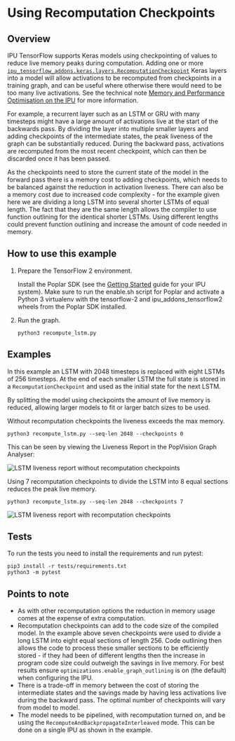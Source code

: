 <!-- Copyright (c) 2022 Graphcore Ltd. All rights reserved. -->
# Using Recomputation Checkpoints

## Overview

IPU TensorFlow supports Keras models using checkpointing of values to reduce live memory peaks during computation.
Adding one or more [`ipu_tensorflow_addons.keras.layers.RecomputationCheckpoint`](https://docs.graphcore.ai/projects/tensorflow-user-guide/en/3.1.0/ipu_tensorflow_addons/api.html#ipu_tensorflow_addons.keras.layers.RecomputationCheckpoint) Keras layers into a model will allow activations to be recomputed
from checkpoints in a training graph, and can be useful where otherwise there would need to be too many live activations. See the technical note [Memory and Performance Optimisation on the IPU](https://docs.graphcore.ai/projects/memory-performance-optimisation/en/3.1.0/common-memory-optimisations.html#recomputation-checkpoints) for more information.

For example, a recurrent layer such as an LSTM or GRU with many timesteps might have a large amount of activations live
at the start of the backwards pass. By dividing the layer into multiple smaller layers and adding checkpoints of the intermediate
states, the peak liveness of the graph can be substantially reduced. During the backward pass, activations are recomputed from the most recent
checkpoint, which can then be discarded once it has been passed.

As the checkpoints need to store the current state of the model in the forward pass there is a memory cost to adding checkpoints, which needs
to be balanced against the reduction in activation liveness. There can also be a memory cost due to increased code complexity -
for the example given here we are dividing a long LSTM into several shorter LSTMs of equal length. The fact that they are the same length allows the
compiler to use function outlining for the identical shorter LSTMs. Using different lengths could prevent function outlining
and increase the amount of code needed in memory.

## How to use this example

1) Prepare the TensorFlow 2 environment.

   Install the Poplar SDK (see the [Getting Started](https://docs.graphcore.ai/en/latest/getting-started.html) guide for your IPU system). Make sure to run the enable.sh script for Poplar and activate a Python 3 virtualenv with the tensorflow-2 and ipu_addons_tensorflow2 wheels from the Poplar SDK installed.

2) Run the graph.

    `python3 recompute_lstm.py`


## Examples

In this example an LSTM with 2048 timesteps is replaced with eight LSTMs of 256 timesteps. At the
end of each smaller LSTM the full state is stored in a ``RecomputationCheckpoint`` and used as the initial
state for the next LSTM.

By splitting the model using checkpoints the amount of live memory is reduced, allowing larger models to fit or larger
batch sizes to be used.

Without recomputation checkpoints the liveness exceeds the max memory.

```
python3 recompute_lstm.py --seq-len 2048 --checkpoints 0
```

This can be seen by viewing the Liveness Report in the PopVision Graph Analyser:

![LSTM liveness report without recomputation checkpoints](static/LSTM_no_checkpoints.png)


Using 7 recomputation checkpoints to divide the LSTM into 8 equal sections reduces the peak live memory.

```
python3 recompute_lstm.py --seq-len 2048 --checkpoints 7
```

![LSTM liveness report with recomputation checkpoints](static/LSTM_7_checkpoints.png)

## Tests

To run the tests you need to install the requirements and run pytest:

```
pip3 install -r tests/requirements.txt
python3 -m pytest
```

## Points to note

* As with other recomputation options the reduction in memory usage comes at the expense of extra computation.
* Recomputation checkpoints can add to the code size of the compiled model. In the example above seven checkpoints
  were used to divide a long LSTM into eight equal sections of length 256. Code outlining then allows the code to process these
  smaller sections to be efficiently stored - if they had been of different lengths then the increase in program code size could
  outweigh the savings in live memory. For best results ensure `optimizations.enable_graph_outlining`
  is on (the default) when configuring the IPU.
* There is a trade-off in memory between the cost of storing the intermediate states and the savings made by having less
  activations live during the backward pass. The optimal number of checkpoints will vary from model to model.
* The model needs to be pipelined, with recomputation turned on, and be using the ``RecomputeAndBackpropagateInterleaved``
  mode. This can be done on a single IPU as shown in the example.
